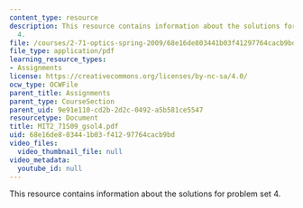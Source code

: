 ```yaml
---
content_type: resource
description: This resource contains information about the solutions for problem set
  4.
file: /courses/2-71-optics-spring-2009/68e16de803441b03f41297764cacb9bd_MIT2_71S09_gsol4.pdf
file_type: application/pdf
learning_resource_types:
- Assignments
license: https://creativecommons.org/licenses/by-nc-sa/4.0/
ocw_type: OCWFile
parent_title: Assignments
parent_type: CourseSection
parent_uid: 9e91e110-cd2b-2d2c-0492-a5b581ce5547
resourcetype: Document
title: MIT2_71S09_gsol4.pdf
uid: 68e16de8-0344-1b03-f412-97764cacb9bd
video_files:
  video_thumbnail_file: null
video_metadata:
  youtube_id: null
---
```

This resource contains information about the solutions for problem set 4.